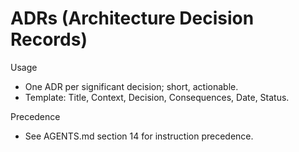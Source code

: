 # ADRs (Architecture Decision Records)

Usage
- One ADR per significant decision; short, actionable.
- Template: Title, Context, Decision, Consequences, Date, Status.

Precedence
- See AGENTS.md section 14 for instruction precedence.

